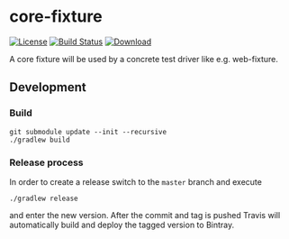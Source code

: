 core-fixture
============

[![License](http://img.shields.io/badge/license-EPL-blue.svg?style=flat)](https://www.eclipse.org/legal/epl-v10.html)
[![Build Status](https://travis-ci.org/test-editor/core-fixture.svg?branch=master)](https://travis-ci.org/test-editor/core-fixture)
[![Download](https://api.bintray.com/packages/test-editor/Fixtures/core-fixture/images/download.svg)](https://bintray.com/test-editor/Fixtures/core-fixture/_latestVersion)

A core fixture will be used by a concrete test driver like e.g. web-fixture.

## Development

### Build

    git submodule update --init --recursive
    ./gradlew build

### Release process

In order to create a release switch to the `master` branch and execute

    ./gradlew release

and enter the new version. After the commit and tag is pushed Travis will automatically build and deploy the tagged version to Bintray.
